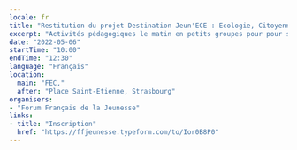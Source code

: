 ```yaml
---
locale: fr
title: "Restitution du projet Destination Jeun'ECE : Ecologie, Citoyenneté, Europe"
excerpt: "Activités pédagogiques le matin en petits groupes pour pour se familiariser aux initiatives et dispositifs existants dans l’Union Européenne sur le logement, l’emploi, les mobilités et la consommation."
date: "2022-05-06"
startTime: "10:00"
endTime: "12:30"
language: "Français"
location:
  main: "FEC,"
  after: "Place Saint-Etienne, Strasbourg"
organisers:
- "Forum Français de la Jeunesse"
links:
- title: "Inscription"
  href: "https://ffjeunesse.typeform.com/to/Ior0B8P0"
---
```

